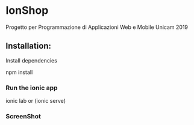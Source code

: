# IonShop
Progetto per Programmazione di Applicazioni Web e Mobile Unicam 2019 

## Installation:

Install dependencies

npm install

### Run the ionic app

 ionic lab or (ionic serve)

### ScreenShot
